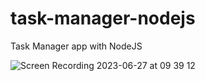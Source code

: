 # task-manager-nodejs
Task Manager app with NodeJS


![Screen Recording 2023-06-27 at 09 39 12](https://github.com/rexcor/task-manager-nodejs/assets/37125192/bd3f2463-2ead-451b-8cae-68a770b62eae)

